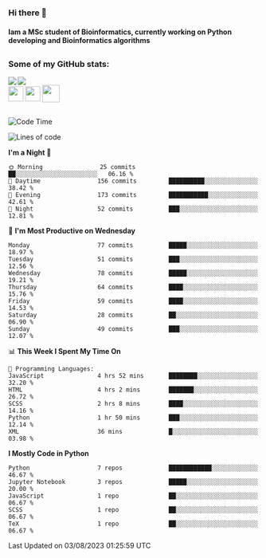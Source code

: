 ### Hi there 👋
#### Iam a MSc student of Bioinformatics, currently working on Python developing and Bioinformatics algorithms

##
### Some of my GitHub stats:

<div>
  <a href="https://github.com/AdrianoSilva19/AdrianoSilva19">
    <img heigth="180" align="left" src="https://github-readme-stats.vercel.app/api?username=AdrianoSilva19&count_private=true&include_all_comits=true&show_icons=true&theme=dracula" />
    <img heigth="180" align="center" src="https://github-readme-stats.vercel.app/api/top-langs/?username=AdrianoSilva19&langs_count=3&theme=dracula" />
  </a>
</div>

<div style="display:inline_block">
  <img align="center" heigth="30" width="30" src="https://cdn.jsdelivr.net/gh/devicons/devicon/icons/python/python-plain.svg" />
  <img align="center" heigth="30" width="30" src="https://cdn.jsdelivr.net/gh/devicons/devicon/icons/r/r-original.svg" />
  <img align="center" heigth="35" width="35" src="https://cdn.jsdelivr.net/gh/devicons/devicon/icons/neo4j/neo4j-original.svg" />
</div>

##

<!--START_SECTION:waka-->
![Code Time](http://img.shields.io/badge/Code%20Time-345%20hrs%2019%20mins-blue)

![Lines of code](https://img.shields.io/badge/From%20Hello%20World%20I%27ve%20Written-1.3%20million%20lines%20of%20code-blue)

**I'm a Night 🦉** 

```text
🌞 Morning                25 commits          ██░░░░░░░░░░░░░░░░░░░░░░░   06.16 % 
🌆 Daytime                156 commits         ██████████░░░░░░░░░░░░░░░   38.42 % 
🌃 Evening                173 commits         ███████████░░░░░░░░░░░░░░   42.61 % 
🌙 Night                  52 commits          ███░░░░░░░░░░░░░░░░░░░░░░   12.81 % 
```
📅 **I'm Most Productive on Wednesday** 

```text
Monday                   77 commits          █████░░░░░░░░░░░░░░░░░░░░   18.97 % 
Tuesday                  51 commits          ███░░░░░░░░░░░░░░░░░░░░░░   12.56 % 
Wednesday                78 commits          █████░░░░░░░░░░░░░░░░░░░░   19.21 % 
Thursday                 64 commits          ████░░░░░░░░░░░░░░░░░░░░░   15.76 % 
Friday                   59 commits          ████░░░░░░░░░░░░░░░░░░░░░   14.53 % 
Saturday                 28 commits          ██░░░░░░░░░░░░░░░░░░░░░░░   06.90 % 
Sunday                   49 commits          ███░░░░░░░░░░░░░░░░░░░░░░   12.07 % 
```


📊 **This Week I Spent My Time On** 

```text
💬 Programming Languages: 
JavaScript               4 hrs 52 mins       ████████░░░░░░░░░░░░░░░░░   32.20 % 
HTML                     4 hrs 2 mins        ███████░░░░░░░░░░░░░░░░░░   26.72 % 
SCSS                     2 hrs 8 mins        ████░░░░░░░░░░░░░░░░░░░░░   14.16 % 
Python                   1 hr 50 mins        ███░░░░░░░░░░░░░░░░░░░░░░   12.14 % 
XML                      36 mins             █░░░░░░░░░░░░░░░░░░░░░░░░   03.98 % 
```

**I Mostly Code in Python** 

```text
Python                   7 repos             ████████████░░░░░░░░░░░░░   46.67 % 
Jupyter Notebook         3 repos             █████░░░░░░░░░░░░░░░░░░░░   20.00 % 
JavaScript               1 repo              ██░░░░░░░░░░░░░░░░░░░░░░░   06.67 % 
SCSS                     1 repo              ██░░░░░░░░░░░░░░░░░░░░░░░   06.67 % 
TeX                      1 repo              ██░░░░░░░░░░░░░░░░░░░░░░░   06.67 % 
```




 Last Updated on 03/08/2023 01:25:59 UTC
<!--END_SECTION:waka-->






<!--

Here are some ideas to get you started:

- 🔭 I’m currently working on ...
- 🌱 I’m currently learning ...
- 👯 I’m looking to collaborate on ...
- 🤔 I’m looking for help with ...
- 💬 Ask me about ...
- 📫 How to reach me: ...
- 😄 Pronouns: ...
- ⚡ Fun fact: ...
-->
